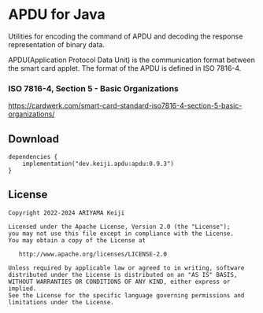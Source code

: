 APDU for Java
========
Utilities for encoding the command of APDU and decoding the response representation of binary data.

APDU(Application Protocol Data Unit) is the communication format between the smart card applet.
The format of the APDU is defined in ISO 7816-4.

### ISO 7816-4, Section 5 - Basic Organizations
https://cardwerk.com/smart-card-standard-iso7816-4-section-5-basic-organizations/

Download
--------

```
dependencies {
    implementation("dev.keiji.apdu:apdu:0.9.3")
}
```

## License

```
Copyright 2022-2024 ARIYAMA Keiji

Licensed under the Apache License, Version 2.0 (the "License");
you may not use this file except in compliance with the License.
You may obtain a copy of the License at

   http://www.apache.org/licenses/LICENSE-2.0

Unless required by applicable law or agreed to in writing, software
distributed under the License is distributed on an "AS IS" BASIS,
WITHOUT WARRANTIES OR CONDITIONS OF ANY KIND, either express or implied.
See the License for the specific language governing permissions and
limitations under the License.
```
